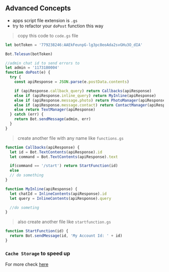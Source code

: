 ## Advanced Concepts

- apps script file extension is `.gs`
- try to refactor your `doPost` function this way

> copy this code to `code.gs` file

```js
let botToken = '779238246:AAEkFeunpG-lg3pc8eoAda2svGHu3O_dIA'

Bot.Telesun(botToken)

//admin chat id to send errors to
let admin = '1173180004'
function doPost(e) {
  try {
    const apiResponse = JSON.parse(e.postData.contents)

    if (apiResponse.callback_query) return Callbacks(apiResponse)
    else if (apiResponse.inline_query) return MyInline(apiResponse)
    else if (apiResponse.message.photo) return PhotoManager(apiResponse)
    else if (apiResponse.message.contact) return ContactManager(apiResponse)
    else return TextManager(apiResponse)
  } catch (err) {
    return Bot.sendMessage(admin, err)
  }
}
```

> create another file with any name like `functions.gs`

```js
function Callbacks(apiResponse) {
  let id = Bot.TextContents(apiResponse).id
  let command = Bot.TextContents(apiResponse).text

  if(command == '/start') return StartFunction(id)
  else
  // do something
}

function MyInline(apiResponse) {
  let chatId = InlineContents(apiResponse).id
  let query = InlineContents(apiResponse).query

  //do someting
}
```

> also create another file like `startfunction.gs`

```js
function StartFunction(id) {
  return Bot.sendMessage(id, 'My Account Id: ' + id)
}
```

### `Cache Storage` to speed up

For more check [here](https://developers.google.com/apps-script/reference/cache/cache)
